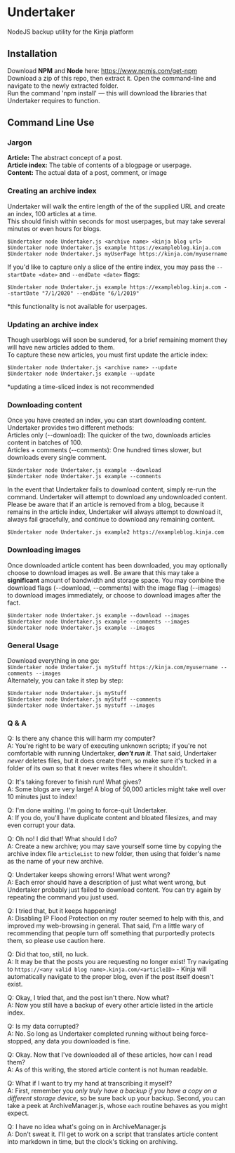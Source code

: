 # Undertaker
NodeJS backup utility for the Kinja platform

## Installation
Download **NPM** and **Node** here: https://www.npmjs.com/get-npm  
Download a zip of this repo, then extract it.
Open the command-line and navigate to the newly extracted folder.  
Run the command 'npm install' — this will download the libraries that Undertaker requires to function.

## Command Line Use
### Jargon  
**Article:**        The abstract concept of a post.  
**Article index:**  The table of contents of a blogpage or userpage.  
**Content:**        The actual data of a post, comment, or image  
### Creating an archive index  
Undertaker will walk the entire length of the of the supplied URL and create an index, 100 articles at a time.  
This should finish within seconds for most userpages, but may take several minutes or even hours for blogs.  
```
$Undertaker node Undertaker.js <archive name> <kinja blog url>
$Undertaker node Undertaker.js example https://exampleblog.kinja.com
$Undertaker node Undertaker.js myUserPage https://kinja.com/myusername
```
If you'd like to capture only a slice of the entire index, you may pass the `--startDate <date>` and `--endDate <date>` flags:
```
$Undertaker node Undertaker.js example https://exampleblog.kinja.com --startDate "7/1/2020" --endDate "6/1/2019"
```
*this functionality is not available for userpages.
### Updating an archive index
Though userblogs will soon be sundered, for a brief remaining moment they will have new articles added to them.  
To capture these new articles, you must first update the article index:
```
$Undertaker node Undertaker.js <archive name> --update
$Undertaker node Undertaker.js example --update
```
*updating a time-sliced index is not recommended

### Downloading content

Once you have created an index, you can start downloading content. Undertaker provides two different methods:  
Articles only (--download): The quicker of the two, downloads articles content in batches of 100.  
Articles + comments (--comments): One hundred times slower, but downloads every single comment.  

```
$Undertaker node Undertaker.js example --download
$Undertaker node Undertaker.js example --comments
```
In the event that Undertaker fails to download content, simply re-run the command. Undertaker will attempt to download any undownloaded content. Please be aware that if an article is removed from a blog, because it remains in the article index, Undertaker will always attempt to download it, always fail gracefully, and continue to download any remaining content.
```
$Undertaker node Undertaker.js example2 https://exampleblog.kinja.com
```

### Downloading images

Once downloaded article content has been downloaded, you may optionally choose to download images as well. Be aware that this may take a **significant** amount of bandwidth and storage space. You may combine the download flags (--download, --comments) with the image flag (--images) to download images immediately, or choose to download images after the fact.

```
$Undertaker node Undertaker.js example --download --images
$Undertaker node Undertaker.js example --comments --images
$Undertaker node Undertaker.js example --images
```

### General Usage
Download everything in one go:  
```$Undertaker node Undertaker.js myStuff https://kinja.com/myusername --comments --images```  
Alternately, you can take it step by step:
```
$Undertaker node Undertaker.js myStuff 
$Undertaker node Undertaker.js myStuff --comments
$Undertaker node Undertaker.js mystuff --images
```

### Q & A
Q: Is there any chance this will harm my computer?  
A: You're right to be wary of executing unknown scripts; if you're not comfortable with running Undertaker, __*don't run it*__. That said, Undertaker *never* deletes files, but it does create them, so make sure it's tucked in a folder of its own so that it never writes files where it shouldn't.  

Q: It's taking forever to finish run! What gives?  
A: Some blogs are very large! A blog of 50,000 articles might take well over 10 minutes just to index!  

Q: I'm done waiting. I'm going to force-quit Undertaker.  
A: If you do, you'll have duplicate content and bloated filesizes, and may even corrupt your data.

Q: Oh no! I did that! What should I do?  
A: Create a new archive; you may save yourself some time by copying the archive index file `articleList` to new folder, then using that folder's name as the name of your new archive.

Q: Undertaker keeps showing errors! What went wrong?  
A: Each error should have a description of just what went wrong, but Undertaker probably just failed to download content. You can try again by repeating the command you just used.  

Q: I tried that, but it keeps happening!  
A: Disabling IP Flood Protection on my router seemed to help with this, and improved my web-browsing in general. That said, I'm a little wary of recommending that people turn off something that purportedly protects them, so please use caution here.  

Q: Did that too, still, no luck.  
A: It may be that the posts you are requesting no longer exist! Try navigating to `https://<any valid blog name>.kinja.com/<articleID>` - Kinja will automatically navigate to the proper blog, even if the post itself doesn't exist.  
  
Q: Okay, I tried that, and the post isn't there. Now what?  
A: Now you still have a backup of every other article listed in the article index.

Q: Is my data corrupted?  
A: No. So long as Undertaker completed running without being force-stopped, any data you downloaded is fine.  

Q: Okay. Now that I've downloaded all of these articles, how can I read them?  
A: As of this writing, the stored article content is not human readable.  

Q: What if I want to try my hand at transcribing it myself?  
A: First, remember you *only truly have a backup if you have a copy on a different storage device*, so be sure back up your backup. Second, you can take a peek at ArchiveManager.js, whose `each` routine behaves as you might expect.  

Q: I have no idea what's going on in ArchiveManager.js  
A: Don't sweat it. I'll get to work on a script that translates article content into markdown in time, but the clock's ticking on archiving.
